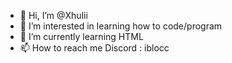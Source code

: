 - 👋 Hi, I’m @Xhulii
- 👀 I’m interested in learning how to code/program
- 🌱 I’m currently learning HTML
- 📫 How to reach me Discord : iblocc

<!---
Xhulii/Xhulii is a ✨ special ✨ repository because its `README.md` (this file) appears on your GitHub profile.
You can click the Preview link to take a look at your changes.
--->
